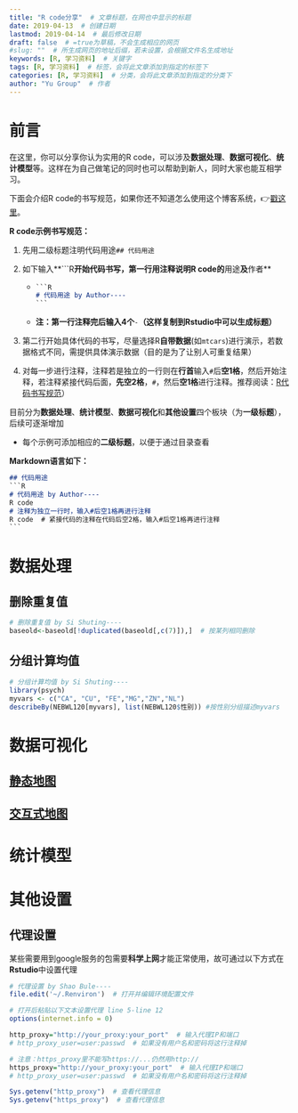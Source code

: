 ```yaml
---
title: "R code分享"  # 文章标题，在网也中显示的标题
date: 2019-04-13  # 创建日期
lastmod: 2019-04-14  # 最后修改日期
draft: false  # =true为草稿，不会生成相应的网页
#slug: ""  # 所生成网页的地址后缀，若未设置，会根据文件名生成地址
keywords: [R, 学习资料]  # 关键字
tags: [R, 学习资料]  # 标签，会将此文章添加到指定的标签下
categories: [R, 学习资料]  # 分类，会将此文章添加到指定的分类下
author: "Yu Group"  # 作者
---
```


# 前言

在这里，你可以分享你认为实用的R code，可以涉及**数据处理**、**数据可视化**、**统计模型**等。这样在为自己做笔记的同时也可以帮助到新人，同时大家也能互相学习。

下面会介绍R code的书写规范，如果你还不知道怎么使用这个博客系统，:point_right:[戳这里](/post/all/about-the-site)。

**R code示例书写规范：**

1. 先用二级标题注明代码用途`## 代码用途`

2. 如下输入**```R**开始代码书写，第一行用注释说明R code的**用途**及**作者**

   - ```markdown
     ​```R
     # 代码用途 by Author---- 
     ​```
     ```

   - **注：第一行注释完后输入4个**`-`**（这样复制到Rstudio中可以生成标题）**

3. 第二行开始具体代码的书写，尽量选择R**自带数据**(如`mtcars`)进行演示，若数据格式不同，需提供具体演示数据（目的是为了让别人可重复结果）

4. 对每一步进行注释，注释若是独立的一行则在**行首**输入`#`后**空1格**，然后开始注释，若注释紧接代码后面，**先空2格**，`#`，然后**空1格**进行注释。推荐阅读：[R代码书写规范](<https://google.github.io/styleguide/Rguide.xml>)）

目前分为**数据处理**、**统计模型**、**数据可视化**和**其他设置**四个板块（为**一级标题**），后续可逐渐增加  

- 每个示例可添加相应的**二级标题**，以便于通过目录查看

**Markdown语言如下：**

```markdown
## 代码用途
​```R
# 代码用途 by Author----
R code
# 注释为独立一行时，输入#后空1格再进行注释
R code  # 紧接代码的注释在代码后空2格，输入#后空1格再进行注释
​```
```


# 数据处理

## 删除重复值

```R
# 删除重复值 by Si Shuting----
baseold<-baseold[!duplicated(baseold[,c(7)]),]  # 按某列相同删除
```
## 分组计算均值 

```R
# 分组计算均值 by Si Shuting---- 
library(psych)  
myvars <- c("CA", "CU", "FE","MG","ZN","NL")
describeBy(NEBWL120[myvars], list(NEBWL120$性别)) #按性别分组描述myvars
```

# 数据可视化

## [静态地图](/post/si-shuting/用r绘制地图/)

## [交互式地图](/post/shao-bule/用r绘制交互式地图/)

# 统计模型

# 其他设置

## 代理设置

某些需要用到google服务的包需要**科学上网**才能正常使用，故可通过以下方式在**Rstudio**中设置代理

```R
# 代理设置 by Shao Bule----
file.edit('~/.Renviron')  # 打开并编辑环境配置文件

# 打开后粘贴以下文本设置代理 line 5-line 12
options(internet.info = 0)

http_proxy="http://your_proxy:your_port"  # 输入代理IP和端口
# http_proxy_user=user:passwd  # 如果没有用户名和密码将这行注释掉

# 注意：https_proxy里不能写https://...仍然用http://
https_proxy="http://your_proxy:your_port"  # 输入代理IP和端口
# http_proxy_user=user:passwd  # 如果没有用户名和密码将这行注释掉

Sys.getenv("http_proxy")  # 查看代理信息
Sys.getenv("https_proxy")  # 查看代理信息
```

